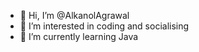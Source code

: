 - 👋 Hi, I’m @AlkanolAgrawal
- 👀 I’m interested in coding and socialising
- 🌱 I’m currently learning Java


<!---
AlkanolAgrawal/AlkanolAgrawal is a ✨ special ✨ repository because its `README.md` (this file) appears on your GitHub profile.
You can click the Preview link to take a look at your changes.
--->

